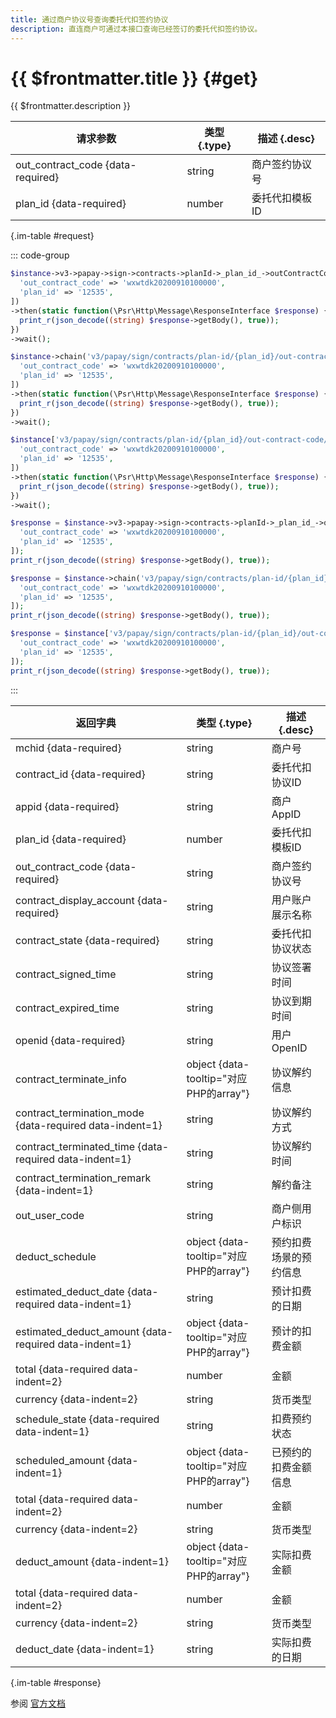 ```yaml
---
title: 通过商户协议号查询委托代扣签约协议
description: 直连商户可通过本接口查询已经签订的委托代扣签约协议。
---
```


# {{ $frontmatter.title }} {#get}

{{ $frontmatter.description }}

| 请求参数 | 类型 {.type} | 描述 {.desc}
| --- | --- | ---
| out_contract_code {data-required} | string | 商户签约协议号
| plan_id {data-required} | number | 委托代扣模板ID

{.im-table #request}

::: code-group

```php [异步纯链式]
$instance->v3->papay->sign->contracts->planId->_plan_id_->outContractCode->_out_contract_code_->getAsync([
  'out_contract_code' => 'wxwtdk20200910100000',
  'plan_id' => '12535',
])
->then(static function(\Psr\Http\Message\ResponseInterface $response) {
  print_r(json_decode((string) $response->getBody(), true));
})
->wait();
```

```php [异步声明式]
$instance->chain('v3/papay/sign/contracts/plan-id/{plan_id}/out-contract-code/{out_contract_code}')->getAsync([
  'out_contract_code' => 'wxwtdk20200910100000',
  'plan_id' => '12535',
])
->then(static function(\Psr\Http\Message\ResponseInterface $response) {
  print_r(json_decode((string) $response->getBody(), true));
})
->wait();
```

```php [异步属性式]
$instance['v3/papay/sign/contracts/plan-id/{plan_id}/out-contract-code/{out_contract_code}']->getAsync([
  'out_contract_code' => 'wxwtdk20200910100000',
  'plan_id' => '12535',
])
->then(static function(\Psr\Http\Message\ResponseInterface $response) {
  print_r(json_decode((string) $response->getBody(), true));
})
->wait();
```

```php [同步纯链式]
$response = $instance->v3->papay->sign->contracts->planId->_plan_id_->outContractCode->_out_contract_code_->get([
  'out_contract_code' => 'wxwtdk20200910100000',
  'plan_id' => '12535',
]);
print_r(json_decode((string) $response->getBody(), true));
```

```php [同步声明式]
$response = $instance->chain('v3/papay/sign/contracts/plan-id/{plan_id}/out-contract-code/{out_contract_code}')->get([
  'out_contract_code' => 'wxwtdk20200910100000',
  'plan_id' => '12535',
]);
print_r(json_decode((string) $response->getBody(), true));
```

```php [同步属性式]
$response = $instance['v3/papay/sign/contracts/plan-id/{plan_id}/out-contract-code/{out_contract_code}']->get([
  'out_contract_code' => 'wxwtdk20200910100000',
  'plan_id' => '12535',
]);
print_r(json_decode((string) $response->getBody(), true));
```

:::

| 返回字典 | 类型 {.type} | 描述 {.desc}
| --- | --- | ---
| mchid {data-required} | string | 商户号
| contract_id {data-required} | string | 委托代扣协议ID
| appid {data-required} | string | 商户AppID
| plan_id {data-required} | number | 委托代扣模板ID
| out_contract_code {data-required} | string | 商户签约协议号
| contract_display_account {data-required} | string | 用户账户展示名称
| contract_state {data-required} | string | 委托代扣协议状态
| contract_signed_time | string | 协议签署时间
| contract_expired_time | string | 协议到期时间
| openid {data-required} | string | 用户OpenID
| contract_terminate_info | object {data-tooltip="对应PHP的array"} | 协议解约信息
| contract_termination_mode {data-required data-indent=1} | string | 协议解约方式
| contract_terminated_time {data-required data-indent=1} | string | 协议解约时间
| contract_termination_remark {data-indent=1} | string | 解约备注
| out_user_code | string | 商户侧用户标识
| deduct_schedule | object {data-tooltip="对应PHP的array"} | 预约扣费场景的预约信息
| estimated_deduct_date {data-required data-indent=1} | string | 预计扣费的日期
| estimated_deduct_amount {data-required data-indent=1} | object {data-tooltip="对应PHP的array"} | 预计的扣费金额
| total {data-required data-indent=2} | number | 金额
| currency {data-indent=2} | string | 货币类型
| schedule_state {data-required data-indent=1} | string | 扣费预约状态
| scheduled_amount {data-indent=1} | object {data-tooltip="对应PHP的array"} | 已预约的扣费金额信息
| total {data-required data-indent=2} | number | 金额
| currency {data-indent=2} | string | 货币类型
| deduct_amount {data-indent=1} | object {data-tooltip="对应PHP的array"} | 实际扣费金额
| total {data-required data-indent=2} | number | 金额
| currency {data-indent=2} | string | 货币类型
| deduct_date {data-indent=1} | string | 实际扣费的日期

{.im-table #response}

参阅 [官方文档](https://pay.weixin.qq.com/docs/merchant/apis/entrusted-payment/normal/normal-get-contract-by-code.html)
